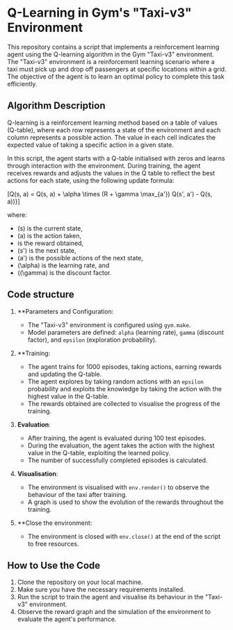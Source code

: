 # Q-Learning in Gym's "Taxi-v3" Environment

This repository contains a script that implements a reinforcement learning agent using the Q-learning algorithm in the Gym "Taxi-v3" environment. The "Taxi-v3" environment is a reinforcement learning scenario where a taxi must pick up and drop off passengers at specific locations within a grid. The objective of the agent is to learn an optimal policy to complete this task efficiently.

## Algorithm Description

Q-learning is a reinforcement learning method based on a table of values (Q-table), where each row represents a state of the environment and each column represents a possible action. The value in each cell indicates the expected value of taking a specific action in a given state.

In this script, the agent starts with a Q-table initialised with zeros and learns through interaction with the environment. During training, the agent receives rewards and adjusts the values in the Q table to reflect the best actions for each state, using the following update formula:

\[Q(s, a) = Q(s, a) + \alpha \times (R + \gamma \max_{a'}) Q(s', a') - Q(s, a))}]

where:
- \(s) is the current state,
- \(a) is the action taken,
- is the reward obtained,
- \(s'\) is the next state,
- \(a'\) is the possible actions of the next state,
- \(\alpha) is the learning rate, and
- \(\(\gamma) is the discount factor.

## Code structure

1. **Parameters and Configuration:
   - The "Taxi-v3" environment is configured using `gym.make`.
   - Model parameters are defined: `alpha` (learning rate), `gamma` (discount factor), and `epsilon` (exploration probability).

2. **Training:
   - The agent trains for 1000 episodes, taking actions, earning rewards and updating the Q-table.
   - The agent explores by taking random actions with an `epsilon` probability and exploits the knowledge by taking the action with the highest value in the Q-table.
   - The rewards obtained are collected to visualise the progress of the training.

3. **Evaluation**:
   - After training, the agent is evaluated during 100 test episodes.
   - During the evaluation, the agent takes the action with the highest value in the Q-table, exploiting the learned policy.
   - The number of successfully completed episodes is calculated.

4. **Visualisation**:
   - The environment is visualised with `env.render()` to observe the behaviour of the taxi after training.
   - A graph is used to show the evolution of the rewards throughout the training.

5. **Close the environment:
   - The environment is closed with `env.close()` at the end of the script to free resources.

## How to Use the Code

1. Clone the repository on your local machine.
2. Make sure you have the necessary requirements installed.
3. Run the script to train the agent and visualise its behaviour in the "Taxi-v3" environment.
4. Observe the reward graph and the simulation of the environment to evaluate the agent's performance.
